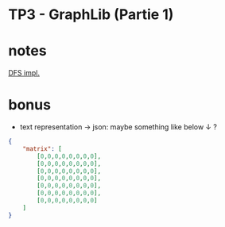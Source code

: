 # TP3 - GraphLib (Partie 1)


# notes

[DFS impl.](https://youtu.be/PMMc4VsIacU?si=Q_GkCmCrh_WWlK3l&t=670)

# bonus
  - text representation -> json: maybe something like below ↓ ?




```json
{
    "matrix": [
        [0,0,0,0,0,0,0,0],
        [0,0,0,0,0,0,0,0],
        [0,0,0,0,0,0,0,0],
        [0,0,0,0,0,0,0,0],
        [0,0,0,0,0,0,0,0],
        [0,0,0,0,0,0,0,0],
        [0,0,0,0,0,0,0,0]
    ]
}

```
